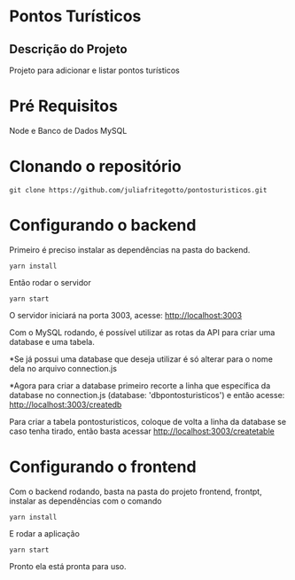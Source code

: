 # Pontos Turísticos
 
## Descrição do Projeto
<p>Projeto para adicionar e listar pontos turísticos</p>

Pré Requisitos
============
Node e Banco de Dados MySQL

Clonando o repositório
============
```
git clone https://github.com/juliafritegotto/pontosturisticos.git
```

Configurando o backend
============
Primeiro é preciso instalar as dependências na pasta do backend.

```
yarn install
```

Então rodar o servidor 

```
yarn start
```

O servidor iniciará na porta 3003,  acesse: <http://localhost:3003>

Com o  MySQL rodando, é possível utilizar as rotas da API para criar uma database e uma tabela.

*Se já possui uma database que deseja utilizar é só alterar para o nome dela no arquivo connection.js

*Agora para criar a database primeiro recorte a linha que específica da database  no connection.js (database: 'dbpontosturisticos') e então acesse: <http://localhost:3003/createdb>

Para criar a tabela pontosturisticos, coloque de volta a linha da database se caso tenha tirado, então basta acessar <http://localhost:3003/createtable>  


Configurando o frontend
============
Com o backend rodando, basta na pasta do projeto frontend, frontpt, instalar as dependências com o comando

```
yarn install
```
E rodar a aplicação

```
yarn start
```
Pronto ela está pronta para uso.


